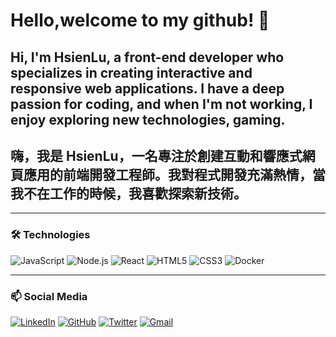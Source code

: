 # Hello,welcome to my github! 👋

## Hi, I'm HsienLu, a front-end developer who specializes in creating interactive and responsive web applications. I have a deep passion for coding, and when I'm not working, I enjoy exploring new technologies, gaming.
## 嗨，我是 HsienLu，一名專注於創建互動和響應式網頁應用的前端開發工程師。我對程式開發充滿熱情，當我不在工作的時候，我喜歡探索新技術。
---

### 🛠 Technologies

![JavaScript](https://img.shields.io/badge/-JavaScript-F7DF1E?style=flat-square&logo=javascript&logoColor=black)
![Node.js](https://img.shields.io/badge/-Node.js-339933?style=flat-square&logo=node.js&logoColor=white)
![React](https://img.shields.io/badge/-React-61DAFB?style=flat-square&logo=react&logoColor=black)
![HTML5](https://img.shields.io/badge/-HTML5-E34F26?style=flat-square&logo=html5&logoColor=white)
![CSS3](https://img.shields.io/badge/-CSS3-1572B6?style=flat-square&logo=css3)
![Docker](https://img.shields.io/badge/-Docker-2496ED?style=flat-square&logo=docker&logoColor=white)

---

### 📫 Social Media

[![LinkedIn](https://img.shields.io/badge/-LinkedIn-blue?style=flat-square&logo=linkedin)](https://linkedin.com/in/your-profile)
[![GitHub](https://img.shields.io/badge/-GitHub-181717?style=flat-square&logo=github)](https://github.com/your-profile)
[![Twitter](https://img.shields.io/badge/-Twitter-1DA1F2?style=flat-square&logo=twitter)](https://twitter.com/your-profile)
[![Gmail](https://img.shields.io/badge/-Gmail-D14836?style=flat-square&logo=gmail&logoColor=white)](mailto:your-email@gmail.com)
